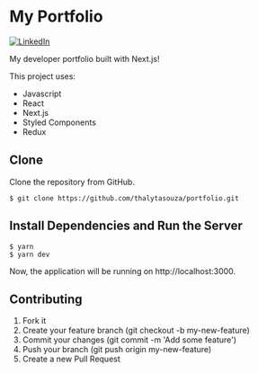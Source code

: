 # My Portfolio
[![LinkedIn](https://img.shields.io/static/v1?label=@linkedin&message=@thalyta_souza&color=red)](https://www.linkedin.com/in/mayerflot/)

My developer portfolio built with Next.js!

This project uses:
* Javascript
* React
* Next.js
* Styled Components
* Redux

## Clone

Clone the repository from GitHub.

```
$ git clone https://github.com/thalytasouza/portfolio.git
```

## Install Dependencies and Run the Server

```
$ yarn
$ yarn dev
```
Now, the application will be running on http://localhost:3000.

## Contributing

1. Fork it
2. Create your feature branch (git checkout -b my-new-feature)
3. Commit your changes (git commit -m 'Add some feature')
4. Push your branch (git push origin my-new-feature)
5. Create a new Pull Request
